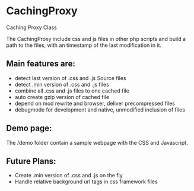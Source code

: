 CachingProxy
============

Caching Proxy Class

The CachingProxy include css and js files in other php scripts and build a path to the files,
with an timestamp of the last modification in it.

Main features are:
------------------
* detect last version of .css and .js Source files
* detect .min version of .css and .js files
* combine all .css and .js files to one cached file
* auto create gzip version of cached file
* depend on mod rewrite and browser, deliver precompressed files
* debugmode for development and native, unmodified inclusion of files

Demo page:
----------
The /demo folder contain a sample webpage with the CSS and Javascript.

Future Plans:
-------------
* Create .min version of .css and .js on the fly
* Handle relative background url tags in css framework files